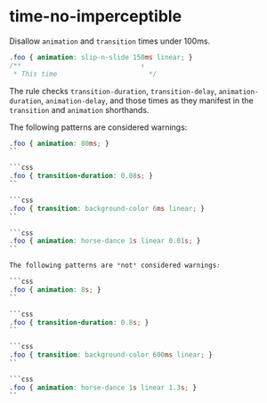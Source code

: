 # time-no-imperceptible

Disallow `animation` and `transition` times under 100ms.

```css
.foo { animation: slip-n-slide 150ms linear; }
/**                              ↑
 * This time                       */
```

The rule checks `transition-duration`, `transition-delay`, `animation-duration`, `animation-delay`,
and those times as they manifest in the `transition` and `animation` shorthands.

The following patterns are considered warnings:

```css
.foo { animation: 80ms; }
``

```css
.foo { transition-duration: 0.08s; }
``

```css
.foo { transition: background-color 6ms linear; }
``

```css
.foo { animation: horse-dance 1s linear 0.01s; }
``

The following patterns are *not* considered warnings:

```css
.foo { animation: 8s; }
``

```css
.foo { transition-duration: 0.8s; }
``

```css
.foo { transition: background-color 600ms linear; }
``

```css
.foo { animation: horse-dance 1s linear 1.3s; }
``
